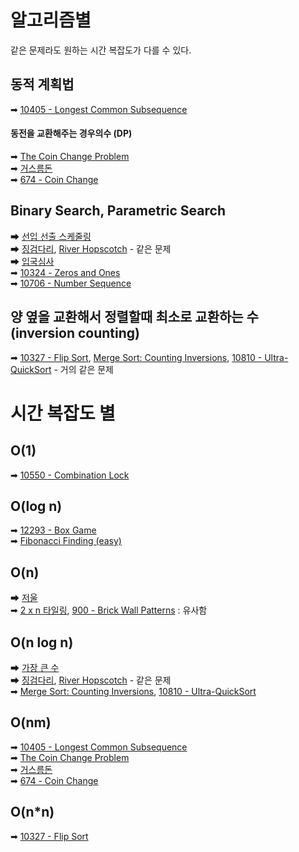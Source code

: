 # 알고리즘별
같은 문제라도 원하는 시간 복잡도가 다를 수 있다.  
## 동적 계획법  
➡ [10405 - Longest Common Subsequence](https://uva.onlinejudge.org/index.php?option=com_onlinejudge&Itemid=8&category=24&page=show_problem&problem=1346)  
#### 동전을 교환해주는 경우의수 (DP)
➡ [The Coin Change Problem](https://www.hackerrank.com/challenges/coin-change/problem)  
➡ [거스름돈](https://programmers.co.kr/learn/courses/30/lessons/12907)  
➡ [674 - Coin Change](https://uva.onlinejudge.org/index.php?option=com_onlinejudge&Itemid=8&category=24&page=show_problem&problem=615)  
## Binary Search, Parametric Search
➡ [선입 선출 스케줄링](https://programmers.co.kr/learn/courses/30/lessons/12920)  
➡ [징검다리](https://programmers.co.kr/learn/courses/30/lessons/43236), [River Hopscotch](http://poj.org/problem?id=3258) - 같은 문제  
➡ [입국심사](https://programmers.co.kr/learn/courses/30/lessons/43238)  
➡ [10324 - Zeros and Ones](https://uva.onlinejudge.org/index.php?option=com_onlinejudge&Itemid=8&category=24&page=show_problem&problem=1265)  
➡ [10706 - Number Sequence](http://uva.onlinejudge.org/index.php?option=com_onlinejudge&Itemid=8&category=24&page=show_problem&problem=1647)  
## 양 옆을 교환해서 정렬할때 최소로 교환하는 수 (inversion counting)
➡ [10327 - Flip Sort](https://uva.onlinejudge.org/index.php?option=com_onlinejudge&Itemid=8&category=24&page=show_problem&problem=1268), [Merge Sort: Counting Inversions](https://www.hackerrank.com/challenges/ctci-merge-sort/problem), [10810 - Ultra-QuickSort](https://uva.onlinejudge.org/index.php?option=com_onlinejudge&Itemid=8&category=24&page=show_problem&problem=1751) - 거의 같은 문제  
# 시간 복잡도 별
## O(1)
➡ [10550 - Combination Lock](https://uva.onlinejudge.org/index.php?option=com_onlinejudge&Itemid=8&category=24&page=show_problem&problem=1491)  
## O(log n)
➡ [12293 - Box Game](http://uva.onlinejudge.org/index.php?option=com_onlinejudge&Itemid=8&category=24&page=show_problem&problem=3714)  
➡ [Fibonacci Finding (easy)](https://www.hackerrank.com/challenges/fibonacci-finding-easy)  
## O(n)
➡ [저울](https://programmers.co.kr/learn/courses/30/lessons/42886)  
➡ [2 x n 타일링](https://programmers.co.kr/learn/courses/30/lessons/12900), [900 - Brick Wall Patterns](https://uva.onlinejudge.org/index.php?option=com_onlinejudge&Itemid=8&category=24&page=show_problem&problem=841) : 유사함  
## O(n log n)
➡ [가장 큰 수](https://programmers.co.kr/learn/courses/30/lessons/42746)  
➡ [징검다리](https://programmers.co.kr/learn/courses/30/lessons/43236), [River Hopscotch](http://poj.org/problem?id=3258) - 같은 문제  
➡ [Merge Sort: Counting Inversions](https://www.hackerrank.com/challenges/ctci-merge-sort/problem), [10810 - Ultra-QuickSort](https://uva.onlinejudge.org/index.php?option=com_onlinejudge&Itemid=8&category=24&page=show_problem&problem=1751)  
## O(nm)
➡ [10405 - Longest Common Subsequence](https://uva.onlinejudge.org/index.php?option=com_onlinejudge&Itemid=8&category=24&page=show_problem&problem=1346)  
➡ [The Coin Change Problem](https://www.hackerrank.com/challenges/coin-change/problem)  
➡ [거스름돈](https://programmers.co.kr/learn/courses/30/lessons/12907)  
➡ [674 - Coin Change](https://uva.onlinejudge.org/index.php?option=com_onlinejudge&Itemid=8&category=24&page=show_problem&problem=615)  
## O(n*n)
➡ [10327 - Flip Sort](https://uva.onlinejudge.org/index.php?option=com_onlinejudge&Itemid=8&category=24&page=show_problem&problem=1268)  
